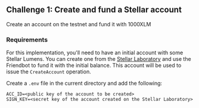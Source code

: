 ## Challenge 1: Create and fund a Stellar account

Create an account on the testnet and fund it with 1000XLM

### Requirements

For this implementation, you'll need to have an initial account with some Stellar Lumens. You can create one from the [Stellar Laboratory](https://laboratory.stellar.org/#account-creator?network=test) and use the Friendbot to fund it with the initial balance. This account will be used to issue the `CreateAccount` operation.

Create a `.env` file in the current directory and add the following:

```
ACC_ID=<public key of the account to be created>
SIGN_KEY=<secret key of the account created on the Stellar Laboratory>
```
